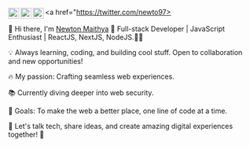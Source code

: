 <a href="https://twitter.com/newto97>
  <img align="left" alt="n3wton__ | Twitter" width="22px" src="https://cdn2.iconfinder.com/data/icons/social-media-2285/512/1_Twitter3_colored_svg-512.png" />
</a>
<a href="https://www.linkedin.com/in/newton-mathias/">
  <img align="left" alt="Newton's LinkedIN" width="22px" src="https://cdn2.iconfinder.com/data/icons/social-media-2285/512/1_Linkedin_unofficial_colored_svg-512.png" />
</a>
<a href="https://www.upwork.com/freelancers/newtonm3">
  <img align="left" alt="Newton's upwork" width="22px" src="https://cdn.iconscout.com/icon/free/png-512/free-upwork-3629131-3030271.png?f=avif&w=256" />
</a>
<br />
<br />
👋 Hi there, I'm [Newton Maithya](https://newtonmathias.com/)
🚀 Full-stack Developer | JavaScript Enthusiast | ReactJS, NextJS, NodeJS.🧙‍♂️

💡 Always learning, coding, and building cool stuff. Open to collaboration and new opportunities!

🔥 My passion: Crafting seamless web experiences.

📚 Currently diving deeper into web security.

🎯 Goals: To make the web a better place, one line of code at a time.

💬 Let's talk tech, share ideas, and create amazing digital experiences together! 🌟

